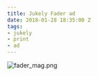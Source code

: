 ```yaml
---
title: Jukely Fader ad
date: 2018-01-28 18:35:00 Z
tags:
- jukely
- print
- ad
---
```


![fader_mag.png](/uploads/fader_mag.png)
